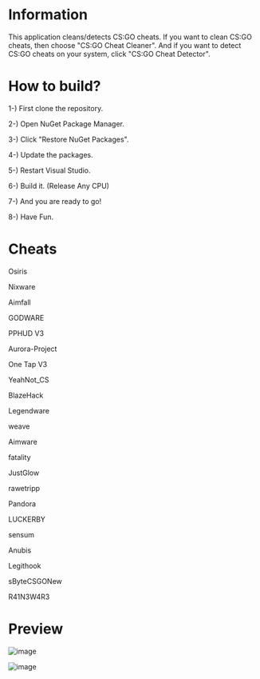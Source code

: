 # Information #
This application cleans/detects CS:GO cheats. If you want to clean CS:GO cheats, then choose "CS:GO Cheat Cleaner". And if you want to detect CS:GO cheats on your system, click "CS:GO Cheat Detector".

# How to build? #
1-) First clone the repository.

2-) Open NuGet Package Manager.

3-) Click "Restore NuGet Packages".

4-) Update the packages.

5-) Restart Visual Studio.

6-) Build it. (Release Any CPU)

7-) And you are ready to go!

8-) Have Fun.

# Cheats #

Osiris

Nixware

Aimfall

GODWARE

PPHUD V3

Aurora-Project

One Tap V3

YeahNot_CS

BlazeHack

Legendware

weave

Aimware

fatality

JustGlow

rawetripp

Pandora

LUCKERBY

sensum

Anubis

Legithook

sByteCSGONew

R41N3W4R3

# Preview #
![image](https://user-images.githubusercontent.com/81165187/131223258-a81bb2a5-ff6d-4289-a4e8-bc893261f0bc.png)

![image](https://user-images.githubusercontent.com/81165187/131223268-d5f0a0de-8045-4da9-9868-79ef2e7b0fb5.png)
